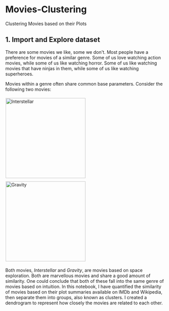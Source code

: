 # Movies-Clustering
Clustering Movies based on their Plots
## 1. Import and Explore dataset
<p>There are some movies we like, some we don't. Most people have a preference for movies of a similar genre. Some of us love watching action movies, while some of us like watching horror. Some of us like watching movies that have ninjas in them, while some of us like watching superheroes.</p>
<p>Movies within a genre often share common base parameters. Consider the following two movies:</p>
<p><img style="margin:5px 20px 5px 1px; height: 250px; display: inline-block;" alt="Interstellar" src="https://images-na.ssl-images-amazon.com/images/I/51H4jXmToqL._SX300_BO1,204,203,200_.jpg">
<img style="margin:5px 20px 5px 1px; height: 250px; display: inline-block;" alt="Gravity" src="https://www.hollywoodreporter.com/wp-content/uploads/2013/08/gravity_2.jpg"></p>
<p>Both movies, <em>Interstellar</em> and <em>Gravity</em>, are movies based on space exploration. Both are marvellous movies and share a good amount of similarity. One could conclude that both of these fall into the same genre of movies based on intuition. In this notebook, I have quantified the similarity of movies based on their plot summaries available on IMDb and Wikipedia, then separate them into groups, also known as clusters. I created a dendrogram to represent how closely the movies are related to each other.</p>

